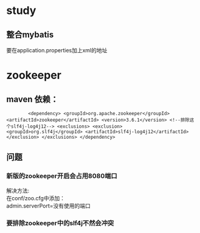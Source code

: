 # study

## 整合mybatis
要在application.properties加上xml的地址

# zookeeper
## maven 依赖：
`        <dependency>
             <groupId>org.apache.zookeeper</groupId>
             <artifactId>zookeeper</artifactId>
             <version>3.6.1</version>
             <!--排除这个slf4j-log4j12-->
             <exclusions>
                 <exclusion>
                     <groupId>org.slf4j</groupId>
                     <artifactId>slf4j-log4j12</artifactId>
                 </exclusion>
             </exclusions>
         </dependency>`
## 问题
### 新版的zookeeper开启会占用8080端口<br>
解决方法:<br>
在conf/zoo.cfg中添加：<br>
admin.serverPort=没有使用的端口
### 要排除zookeeper中的slf4j不然会冲突

